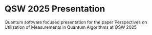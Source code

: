 # QSW 2025 Presentation
Quantum software focused presentation for the paper Perspectives on Utilization of Measurements in Quantum Algorithms at QSW 2025

